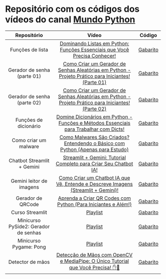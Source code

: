 # Repositório com os códigos dos vídeos do canal [Mundo Python](https://www.youtube.com/@Mundo_Python)

|Repositório|Vídeo|Código|
|:-:|:-:|:-:|
|Funções de lista|[Dominando Listas em Python: Funções Essenciais que Você Precisa Conhecer!](https://www.youtube.com/watch?v=Ai0D1J95VxQ)|[Gabarito](https://github.com/GTL98/canal_mundo_python/blob/main/Fun%C3%A7%C3%B5es%20de%20lista/funcoes_lista.ipynb)|
|Gerador de senha (parte 01)|[Como Criar um Gerador de Senhas Aleatórias em Python - Projeto Prático para Iniciantes! (Parte 01)](https://www.youtube.com/watch?v=-jtGlABg-9c)|[Gabarito](https://github.com/GTL98/canal_mundo_python/tree/main/Gerador%20de%20senha/Parte%2001)|
|Gerador de senha (parte 02)|[Como Criar um Gerador de Senhas Aleatórias em Python - Projeto Prático para Iniciantes! (Parte 02)](https://www.youtube.com/watch?v=F6EqpxK09ss)|[Gabarito](https://github.com/GTL98/canal_mundo_python/tree/main/Gerador%20de%20senha/Parte%202)|
|Funções de dicionário|[Domine Dicionários em Python - Funções e Métodos Essenciais para Trabalhar com Dicts!](https://www.youtube.com/watch?v=3GgWWfm9FmY)|[Gabarito](https://github.com/GTL98/canal_mundo_python/blob/main/Fun%C3%A7%C3%B5es%20de%20dicion%C3%A1rio/metodos_dicionario.ipynb)|
|Como criar um malware|[Como Malwares São Criados? Entendendo o Básico com Python (Apenas para Estudo)](https://www.youtube.com/watch?v=G2_gfBwRoEc)|[Gabarito](https://github.com/GTL98/canal_mundo_python/tree/main/Como%20criar%20um%20malware)|
|Chatbot Streamlit + Gemini|[Streamlit + Gemini: Tutorial Completo para Criar Seu Chatbot IA!](https://www.youtube.com/watch?v=FAWwi4LQjLM)|[Gabarito](https://github.com/GTL98/canal_mundo_python/blob/main/Chatbot%20Streamlit%20%2B%20Gemini/chat_gemini.py)|
|Gemini leitor de imagens|[Como Criar um Chatbot IA que Vê, Entende e Descreve Imagens (Streamlit + Gemini)!](https://www.youtube.com/watch?v=sJEZcXHmZq0)|[Gabarito](https://github.com/GTL98/canal_mundo_python/tree/main/Gemini%20leitor%20de%20imagens)|
|Gerador de QRCode|[Aprenda a Criar QR Codes com Python (Para Iniciantes e Além!)]()|[Gabarito](https://github.com/GTL98/canal_mundo_python/blob/main/Gerador%20de%20QRCode/gerador_qrcode.py)|
|Curso Streamlit|[Playlist](https://www.youtube.com/playlist?list=PLYE_6MNsHIyN--yBVaSq9xdNSLO5SNtXY)|[Gabarito](https://github.com/GTL98/canal_mundo_python/tree/main/Curso%20Streamlit)|
|Minicurso PySide2: Gerador de senhas|[Playlist](https://www.youtube.com/playlist?list=PLYE_6MNsHIyNPJ6xSuFu0h87-F9TwI8Nh)|[Gabarito](https://github.com/GTL98/canal_mundo_python/tree/main/Gerador%20de%20senhas)|
|Minicurso Pygame: Pong|[Playlist](https://www.youtube.com/playlist?list=PLYE_6MNsHIyOH3xtyXM8dc8FykrHPxzt-)|[Gabarito](https://github.com/GTL98/canal_mundo_python/tree/main/Minicurso%20Pygame%3A%20Pong)|
|Detector de mãos|[Detecção de Mãos com OpenCV e MediaPipe: O Único Tutorial que Você Precisa! ✋🤖](https://www.youtube.com/watch?v=JAJEnRaOU0A)|[Gabarito](https://github.com/GTL98/canal_mundo_python/blob/main/Detector%20de%20m%C3%A3os/detector_maos.py)
